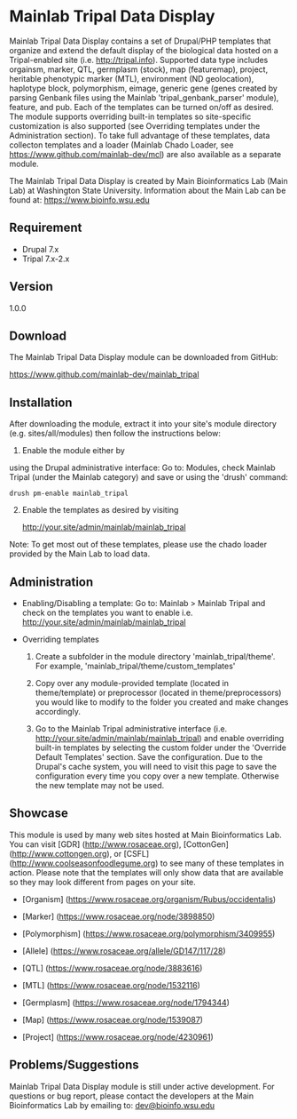 # Mainlab Tripal Data Display
Mainlab Tripal Data Display contains a set of Drupal/PHP templates that organize and
 extend the default display of the biological data hosted on a Tripal-enabled site 
 (i.e. http://tripal.info). Supported data type includes orgainsm, marker, QTL, germplasm 
 (stock), map (featuremap), project, heritable phenotypic marker (MTL), environment 
 (ND geolocation), haplotype block, polymorphism, eimage, generic gene (genes created 
 by parsing Genbank files using the Mainlab 'tripal_genbank_parser' module), feature, and 
 pub. Each of the templates can be turned on/off as desired. The module supports 
 overriding built-in templates so site-specific customization is also supported (see 
 Overriding templates under the Administration section). To take full advantage of these 
 templates, data collecton templates and a loader (Mainlab Chado Loader, see 
https://www.github.com/mainlab-dev/mcl) are also available as a 
separate module.

The Mainlab Tripal Data Display is created by Main Bioinformatics Lab (Main Lab) at 
Washington State University. Information about the Main Lab can be found at: 
https://www.bioinfo.wsu.edu
 
## Requirement
 - Drupal 7.x
 - Tripal 7.x-2.x

## Version
1.0.0

## Download
The Mainlab Tripal Data Display module can be downloaded from GitHub:

https://www.github.com/mainlab-dev/mainlab_tripal

## Installation
After downloading the module, extract it into your site's module directory 
(e.g. sites/all/modules) then follow the instructions below:

1. Enable the module either by 

  using the Drupal administrative interface: 
      Go to: Modules, check Mainlab Tripal (under the Mainlab category) and save 
  or using the 'drush' command:
  
  ```
  drush pm-enable mainlab_tripal
  ```

2. Enable the templates as desired by visiting 

      http://your.site/admin/mainlab/mainlab_tripal

Note: To get most out of these templates, please use the chado loader provided by the
Main Lab to load data.

## Administration
 - Enabling/Disabling a template:
   Go to: Mainlab > Mainlab Tripal and check on the templates you want to enable 
   i.e. http://your.site/admin/mainlab/mainlab_tripal
   
 - Overriding templates
   1. Create a subfolder in the module directory 'mainlab_tripal/theme'. For example,
       'mainlab_tripal/theme/custom_templates'
       
   2. Copy over any module-provided template (located in theme/template) or preprocessor
       (located in theme/preprocessors) you would like to modify to the 
       folder you created and make changes accordingly.
       
   3. Go to the Mainlab Tripal administrative interface 
       (i.e. http://your.site/admin/mainlab/mainlab_tripal) and enable overriding built-in 
       templates by selecting the custom folder under the 'Override Default Templates' 
       section. Save the configuration. Due to the Drupal's cache system, you will need to 
       visit this page to save the configuration every time you copy over a new template. 
       Otherwise the new template may not be used.
       
## Showcase
This module is used by many web sites hosted at Main Bioinformatics Lab. You can visit 
[GDR] (http://www.rosaceae.org), [CottonGen] (http://www.cottongen.org), or [CSFL]
(http://www.coolseasonfoodlegume.org) to see many of these templates in action. Please
note that the templates will only show data that are available so they may look different 
from pages on your site.

- [Organism]
   (https://www.rosaceae.org/organism/Rubus/occidentalis)

- [Marker]
   (https://www.rosaceae.org/node/3898850)

- [Polymorphism]
   (https://www.rosaceae.org/polymorphism/3409955)
  
- [Allele]
   (https://www.rosaceae.org/allele/GD147/117/28)

- [QTL]
   (https://www.rosaceae.org/node/3883616)
  
- [MTL]
   (https://www.rosaceae.org/node/1532116)

- [Germplasm]
   (https://www.rosaceae.org/node/1794344)
  
- [Map]
   (https://www.rosaceae.org/node/1539087)
 
- [Project]
   (https://www.rosaceae.org/node/4230961)

## Problems/Suggestions
Mainlab Tripal Data Display module is still under active development. For questions or bug 
report, please contact the developers at the Main Bioinformatics Lab by emailing to: 
dev@bioinfo.wsu.edu
